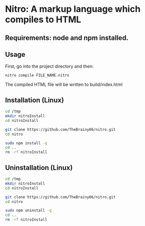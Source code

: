 # Nitro: A markup language which compiles to HTML

## Requirements: node and npm installed.

## Usage
First, go into the project directory and then:
```
nitro compile FILE_NAME.nitro
```
The compiled HTML file will be written to build/index.html

## Installation (Linux)
```sh
cd /tmp
mkdir nitroInstall
cd nitroInstall

git clone https://github.com/TheBrainy06/nitro.git
cd nitro

sudo npm install -g
cd ..
rm -rf nitroInstall
```

## Uninstallation (Linux)
```sh
cd /tmp
mkdir nitroInstall
cd nitroInstall

git clone https://github.com/TheBrainy06/nitro.git
cd nitro

sudo npm uninstall -g
cd ..
rm -rf nitroInstall
```
